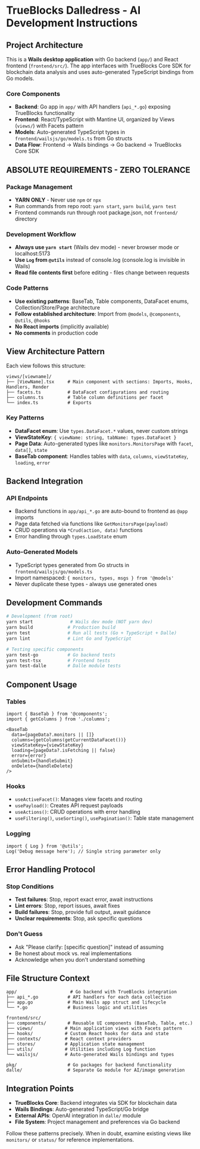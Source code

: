 # TrueBlocks Dalledress - AI Development Instructions

## Project Architecture

This is a **Wails desktop application** with Go backend (`app/`) and React frontend (`frontend/src/`). The app interfaces with TrueBlocks Core SDK for blockchain data analysis and uses auto-generated TypeScript bindings from Go models.

### Core Components
- **Backend**: Go app in `app/` with API handlers (`api_*.go`) exposing TrueBlocks functionality
- **Frontend**: React/TypeScript with Mantine UI, organized by Views (`views/`) with Facets pattern
- **Models**: Auto-generated TypeScript types in `frontend/wailsjs/go/models.ts` from Go structs
- **Data Flow**: Frontend → Wails bindings → Go backend → TrueBlocks Core SDK

## ABSOLUTE REQUIREMENTS - ZERO TOLERANCE

### Package Management
- **YARN ONLY** - Never use `npm` or `npx`
- Run commands from repo root: `yarn start`, `yarn build`, `yarn test`
- Frontend commands run through root package.json, not `frontend/` directory

### Development Workflow
- **Always use `yarn start`** (Wails dev mode) - never browser mode or localhost:5173
- **Use `Log` from `@utils`** instead of console.log (console.log is invisible in Wails)
- **Read file contents first** before editing - files change between requests

### Code Patterns
- **Use existing patterns**: BaseTab, Table components, DataFacet enums, Collection/Store/Page architecture
- **Follow established architecture**: Import from `@models`, `@components`, `@utils`, `@hooks`
- **No React imports** (implicitly available)
- **No comments** in production code

## View Architecture Pattern

Each view follows this structure:
```
views/[viewname]/
├── [ViewName].tsx     # Main component with sections: Imports, Hooks, Handlers, Render
├── facets.ts          # DataFacet configurations and routing
├── columns.ts         # Table column definitions per facet
└── index.ts           # Exports
```

### Key Patterns
- **DataFacet enum**: Use `types.DataFacet.*` values, never custom strings
- **ViewStateKey**: `{ viewName: string, tabName: types.DataFacet }`
- **Page Data**: Auto-generated types like `monitors.MonitorsPage` with `facet`, `data[]`, `state`
- **BaseTab component**: Handles tables with `data`, `columns`, `viewStateKey`, `loading`, `error`

## Backend Integration

### API Endpoints
- Backend functions in `app/api_*.go` are auto-bound to frontend as `@app` imports
- Page data fetched via functions like `GetMonitorsPage(payload)`
- CRUD operations via `*Crud(action, data)` functions
- Error handling through `types.LoadState` enum

### Auto-Generated Models
- TypeScript types generated from Go structs in `frontend/wailsjs/go/models.ts`
- Import namespaced: `{ monitors, types, msgs } from '@models'`
- Never duplicate these types - always use generated ones

## Development Commands

```bash
# Development (from root)
yarn start              # Wails dev mode (NOT yarn dev)
yarn build             # Production build
yarn test              # Run all tests (Go + TypeScript + Dalle)
yarn lint              # Lint Go and TypeScript

# Testing specific components
yarn test-go           # Go backend tests
yarn test-tsx          # Frontend tests
yarn test-dalle        # Dalle module tests
```

## Component Usage

### Tables
```tsx
import { BaseTab } from '@components';
import { getColumns } from './columns';

<BaseTab
  data={pageData?.monitors || []}
  columns={getColumns(getCurrentDataFacet())}
  viewStateKey={viewStateKey}
  loading={pageData?.isFetching || false}
  error={error}
  onSubmit={handleSubmit}
  onDelete={handleDelete}
/>
```

### Hooks
- `useActiveFacet()`: Manages view facets and routing
- `usePayload()`: Creates API request payloads
- `useActions()`: CRUD operations with error handling
- `useFiltering()`, `useSorting()`, `usePagination()`: Table state management

### Logging
```tsx
import { Log } from '@utils';
Log('Debug message here'); // Single string parameter only
```

## Error Handling Protocol

### Stop Conditions
- **Test failures**: Stop, report exact error, await instructions
- **Lint errors**: Stop, report issues, await fixes  
- **Build failures**: Stop, provide full output, await guidance
- **Unclear requirements**: Stop, ask specific questions

### Don't Guess
- Ask "Please clarify: [specific question]" instead of assuming
- Be honest about mock vs. real implementations
- Acknowledge when you don't understand something

## File Structure Context

```
app/                    # Go backend with TrueBlocks integration
├── api_*.go           # API handlers for each data collection
├── app.go             # Main Wails app struct and lifecycle
└── *.go               # Business logic and utilities

frontend/src/
├── components/        # Reusable UI components (BaseTab, Table, etc.)
├── views/            # Main application views with Facets pattern
├── hooks/            # Custom React hooks for data and state
├── contexts/         # React context providers
├── stores/           # Application state management
├── utils/            # Utilities including Log function
└── wailsjs/          # Auto-generated Wails bindings and types

pkg/                   # Go packages for backend functionality
dalle/                 # Separate Go module for AI/image generation
```

## Integration Points

- **TrueBlocks Core**: Backend integrates via SDK for blockchain data
- **Wails Bindings**: Auto-generated TypeScript/Go bridge
- **External APIs**: OpenAI integration in `dalle/` module
- **File System**: Project management and preferences via Go backend

Follow these patterns precisely. When in doubt, examine existing views like `monitors/` or `status/` for reference implementations.
